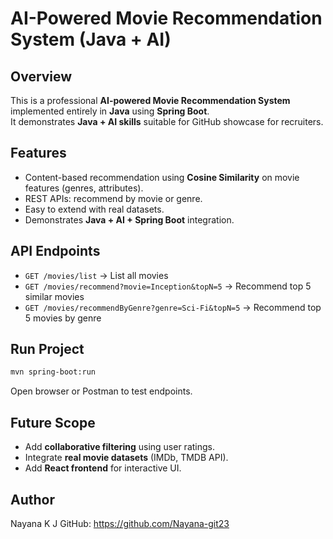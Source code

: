 # AI-Powered Movie Recommendation System (Java + AI)

## Overview
This is a professional **AI-powered Movie Recommendation System** implemented entirely in **Java** using **Spring Boot**.  
It demonstrates **Java + AI skills** suitable for GitHub showcase for recruiters.

## Features
- Content-based recommendation using **Cosine Similarity** on movie features (genres, attributes).  
- REST APIs: recommend by movie or genre.  
- Easy to extend with real datasets.  
- Demonstrates **Java + AI + Spring Boot** integration.

## API Endpoints
- `GET /movies/list` → List all movies  
- `GET /movies/recommend?movie=Inception&topN=5` → Recommend top 5 similar movies  
- `GET /movies/recommendByGenre?genre=Sci-Fi&topN=5` → Recommend top 5 movies by genre  

## Run Project
```bash
mvn spring-boot:run
```
Open browser or Postman to test endpoints.

## Future Scope
- Add **collaborative filtering** using user ratings.  
- Integrate **real movie datasets** (IMDb, TMDB API).  
- Add **React frontend** for interactive UI.  

## Author
Nayana K J
GitHub: https://github.com/Nayana-git23
